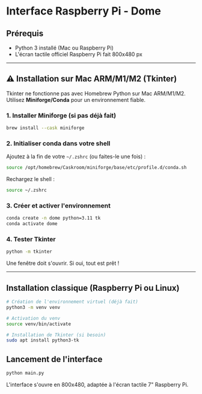# Interface Raspberry Pi - Dome

## Prérequis
- Python 3 installé (Mac ou Raspberry Pi)
- L'écran tactile officiel Raspberry Pi fait 800x480 px

---

## ⚠️ Installation sur Mac ARM/M1/M2 (Tkinter)

Tkinter ne fonctionne pas avec Homebrew Python sur Mac ARM/M1/M2. Utilisez **Miniforge/Conda** pour un environnement fiable.

### 1. Installer Miniforge (si pas déjà fait)
```bash
brew install --cask miniforge
```

### 2. Initialiser conda dans votre shell
Ajoutez à la fin de votre `~/.zshrc` (ou faites-le une fois) :
```zsh
source /opt/homebrew/Caskroom/miniforge/base/etc/profile.d/conda.sh
```
Rechargez le shell :
```bash
source ~/.zshrc
```

### 3. Créer et activer l'environnement
```bash
conda create -n dome python=3.11 tk
conda activate dome
```

### 4. Tester Tkinter
```bash
python -m tkinter
```
Une fenêtre doit s'ouvrir. Si oui, tout est prêt !

---

## Installation classique (Raspberry Pi ou Linux)

```bash
# Création de l'environnement virtuel (déjà fait)
python3 -m venv venv

# Activation du venv
source venv/bin/activate

# Installation de Tkinter (si besoin)
sudo apt install python3-tk
```

## Lancement de l'interface

```bash
python main.py
```

L'interface s'ouvre en 800x480, adaptée à l'écran tactile 7" Raspberry Pi. 